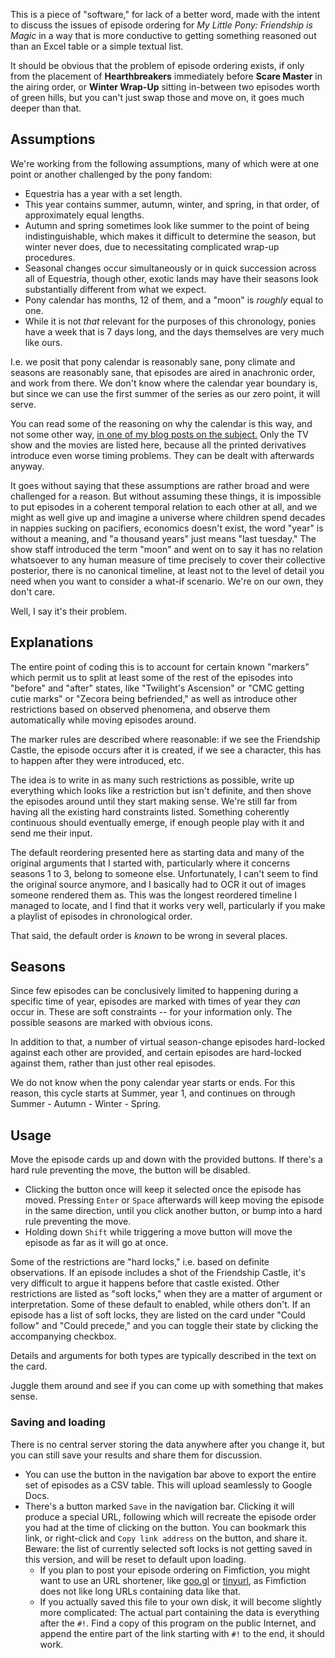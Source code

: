 This is a piece of "software," for lack of a better word, made with the intent to discuss the issues of episode ordering for *My Little Pony: Friendship is Magic* in a way that is more conductive to getting something reasoned out than an Excel table or a simple textual list.

It should be obvious that the problem of episode ordering exists, if only from the placement of **Hearthbreakers** immediately before **Scare Master** in the airing order, or **Winter Wrap-Up** sitting in-between two episodes worth of green hills, but you can't just swap those and move on, it goes much deeper than that.

## Assumptions

We're working from the following assumptions, many of which were at one point or another challenged by the pony fandom:

* Equestria has a year with a set length.
* This year contains summer, autumn, winter, and spring, in that order, of approximately equal lengths.
* Autumn and spring sometimes look like summer to the point of being indistinguishable, which makes it difficult to determine the season, but winter never does, due to necessitating complicated wrap-up procedures.
* Seasonal changes occur simultaneously or in quick succession across all of Equestria, though other, exotic lands may have their seasons look substantially different from what we expect.
* Pony calendar has months, 12 of them, and a "moon" is *roughly* equal to one.
* While it is not *that* relevant for the purposes of this chronology, ponies have a week that is 7 days long, and the days themselves are very much like ours.

I.e. we posit that pony calendar is reasonably sane, pony climate and seasons are reasonably sane, that episodes are aired in anachronic order, and work from there. We don't know where the calendar year boundary is, but since we can use the first summer of the series as our zero point, it will serve.

You can read some of the reasoning on why the calendar is this way, and not some other way, [in one of my blog posts on the subject.](https://www.fimfiction.net/blog/729198/rtac-13-strange-loops) Only the TV show and the movies are listed here, because all the printed derivatives introduce even worse timing problems. They can be dealt with afterwards anyway.

It goes without saying that these assumptions are rather broad and were challenged for a reason. But without assuming these things, it is impossible to put episodes in a coherent temporal relation to each other at all, and we might as well give up and imagine a universe where children spend decades in nappies sucking on pacifiers, economics doesn't exist, the word "year" is without a meaning, and "a thousand years" just means "last tuesday." The show staff introduced the term "moon" and went on to say it has no relation whatsoever to any human measure of time precisely to cover their collective posterior, there is no canonical timeline, at least not to the level of detail you need when you want to consider a what-if scenario. We're on our own, they don't care.

Well, I say it's their problem.

## Explanations

The entire point of coding this is to account for certain known "markers" which permit us to split at least some of the rest of the episodes into "before" and "after" states, like "Twilight's Ascension" or "CMC getting cutie marks" or "Zecora being befriended," as well as introduce other restrictions based on observed phenomena, and observe them automatically while moving episodes around.

The marker rules are described where reasonable: if we see the Friendship Castle, the episode occurs after it is created, if we see a character, this has to happen after they were introduced, etc.

The idea is to write in as many such restrictions as possible, write up everything which looks like a restriction but isn't definite, and then shove the episodes around until they start making sense. We're still far from having all the existing hard constraints listed. Something coherently continuous should eventually emerge, if enough people play with it and send me their input.

The default reordering presented here as starting data and many of the original arguments that I started with, particularly where it concerns seasons 1 to 3, belong to someone else. Unfortunately, I can't seem to find the original source anymore, and I basically had to OCR it out of images someone rendered them as. This was the longest reordered timeline I managed to locate, and I find that it works very well, particularly if you make a playlist of episodes in chronological order.

That said, the default order is *known* to be wrong in several places.

## Seasons

Since few episodes can be conclusively limited to happening during a specific time of year, episodes are marked with times of year they *can* occur in. These are soft constraints -- for your information only. The possible seasons are marked with obvious icons.

In addition to that, a number of virtual season-change episodes hard-locked against each other are provided, and certain episodes are hard-locked against them, rather than just other real episodes.

We do not know when the pony calendar year starts or ends. For this reason, this cycle starts at Summer, year 1, and continues on through Summer - Autumn - Winter - Spring.

## Usage

Move the episode cards up and down with the provided buttons. If there's a hard rule preventing the move, the button will be disabled.

* Clicking the button once will keep it selected once the episode has moved. Pressing `Enter` or `Space` afterwards will keep moving the episode in the same direction, until you click another button, or bump into a hard rule preventing the move.
* Holding down `Shift` while triggering a move button will move the episode as far as it will go at once.

Some of the restrictions are "hard locks," i.e. based on definite observations. If an episode includes a shot of the Friendship Castle, it's very difficult to argue it happens before that castle existed. Other restrictions are listed as "soft locks," when they are a matter of argument or interpretation. Some of these default to enabled, while others don't. If an episode has a list of soft locks, they are listed on the card under "Could follow" and "Could precede," and you can toggle their state by clicking the accompanying checkbox.

Details and arguments for both types are typically described in the text on the card.

Juggle them around and see if you can come up with something that makes sense.

### Saving and loading

There is no central server storing the data anywhere after you change it, but you can still save your results and share them for discussion.

* You can use the button in the navigation bar above to export the entire set of episodes as a CSV table. This will upload seamlessly to Google Docs.
* There's a button marked `Save` in the navigation bar. Clicking it will produce a special URL, following which will recreate the episode order you had at the time of clicking on the button. You can bookmark this link, or right-click and `Copy link address` on the button, and share it. Beware: the list of currently selected soft locks is not getting saved in this version, and will be reset to default upon loading.
  * If you plan to post your episode ordering on Fimfiction, you might want to use an URL shortener, like [goo.gl](https://goo.gl) or [tinyurl](https://tinyurl.com), as Fimfiction does not like long URLs containing data like that.
  * If you actually saved this file to your own disk, it will become slightly more complicated: The actual part containing the data is everything after the `#!`. Find a copy of this program on the public Internet, and append the entire part of the link starting with `#!` to the end, it should work.
